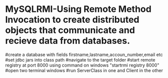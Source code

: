 # MySQLRMI-Using Remote Method Invocation to create distributed objects that communicate and recieve data from databases.
#create a database with fields firstname,lastname,accoun_number,email etc 
#set jdbc jars into class path
#navigate to the target folder
#start remote registry at port 8000 using command on windows "startrmi registry 8000"
#open two terminal windows
#run ServerClass in one and Client in the other
